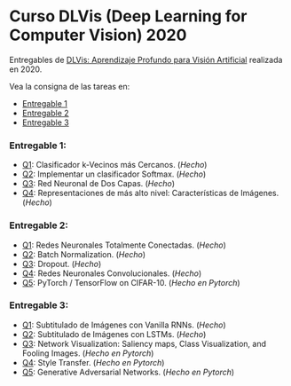 # Curso DLVis (Deep Learning for Computer Vision) 2020

Entregables de [DLVis: Aprendizaje Profundo para Visión Artificial](https://eva.fing.edu.uy/course/view.php?id=1046) realizada en 2020. 

Vea la consigna de las tareas en:
- [Entregable 1](https://iie.fing.edu.uy/~jlezama/DLVIS2020/entregable1.html)
- [Entregable 2](https://iie.fing.edu.uy/~jlezama/DLVIS2020/entregable2.html)
- [Entregable 3](https://iie.fing.edu.uy/~jlezama/DLVIS2020/entregable3.html)

### Entregable 1:
- [Q1](assignment1_jupyter/knn.ipynb): Clasificador k-Vecinos más Cercanos. (_Hecho_)
- [Q2](assignment1_jupyter/softmax.ipynb): Implementar un clasificador Softmax. (_Hecho_)
- [Q3](assignment1_jupyter/two_layer_net.ipynb): Red Neuronal de Dos Capas. (_Hecho_)
- [Q4](assignment1_jupyter/features.ipynb): Representaciones de más alto nivel: Características de Imágenes. (_Hecho_)

### Entregable 2:
- [Q1](assignment2_jupyter/FullyConnectedNets.ipynb): Redes Neuronales Totalmente Conectadas. (_Hecho_)
- [Q2](assignment2_jupyter/BatchNormalization.ipynb): Batch Normalization. (_Hecho_)
- [Q3](assignment2_jupyter/Dropout.ipynb): Dropout. (_Hecho_)
- [Q4](assignment2_jupyter/ConvolutionalNetworks.ipynb): Redes Neuronales Convolucionales. (_Hecho_)
- [Q5](assignment2_jupyter/TensorFlow.ipynb): PyTorch / TensorFlow on CIFAR-10. (_Hecho en Pytorch_)

### Entregable 3:
- [Q1](assignment3_jupyter/RNN_Captioning.ipynb): Subtitulado de Imágenes con Vanilla RNNs. (_Hecho_)
- [Q2](assignment3_jupyter/LSTM_Captioning.ipynb): Subtitulado de Imágenes con LSTMs. (_Hecho_)
- [Q3](assignment3_jupyter/NetworkVisualization-TensorFlow.ipynb): Network Visualization: Saliency maps, Class Visualization, and Fooling Images. (_Hecho en Pytorch_)
- [Q4](assignment3_jupyter/StyleTransfer-TensorFlow.ipynb): Style Transfer. (_Hecho en Pytorch_)
- [Q5](assignment3_jupyter/GANs-TensorFlow.ipynb): Generative Adversarial Networks. (_Hecho en Pytorch_)
